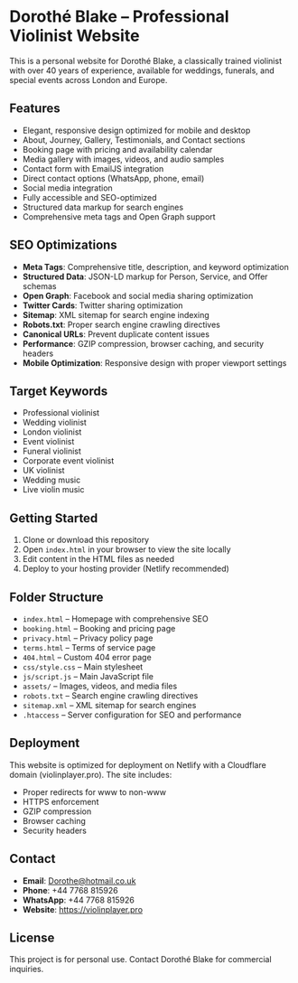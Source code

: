 # Dorothé Blake – Professional Violinist Website

This is a personal website for Dorothé Blake, a classically trained violinist with over 40 years of experience, available for weddings, funerals, and special events across London and Europe.

## Features
- Elegant, responsive design optimized for mobile and desktop
- About, Journey, Gallery, Testimonials, and Contact sections
- Booking page with pricing and availability calendar
- Media gallery with images, videos, and audio samples
- Contact form with EmailJS integration
- Direct contact options (WhatsApp, phone, email)
- Social media integration
- Fully accessible and SEO-optimized
- Structured data markup for search engines
- Comprehensive meta tags and Open Graph support

## SEO Optimizations
- **Meta Tags**: Comprehensive title, description, and keyword optimization
- **Structured Data**: JSON-LD markup for Person, Service, and Offer schemas
- **Open Graph**: Facebook and social media sharing optimization
- **Twitter Cards**: Twitter sharing optimization
- **Sitemap**: XML sitemap for search engine indexing
- **Robots.txt**: Proper search engine crawling directives
- **Canonical URLs**: Prevent duplicate content issues
- **Performance**: GZIP compression, browser caching, and security headers
- **Mobile Optimization**: Responsive design with proper viewport settings

## Target Keywords
- Professional violinist
- Wedding violinist
- London violinist
- Event violinist
- Funeral violinist
- Corporate event violinist
- UK violinist
- Wedding music
- Live violin music

## Getting Started
1. Clone or download this repository
2. Open `index.html` in your browser to view the site locally
3. Edit content in the HTML files as needed
4. Deploy to your hosting provider (Netlify recommended)

## Folder Structure
- `index.html` – Homepage with comprehensive SEO
- `booking.html` – Booking and pricing page
- `privacy.html` – Privacy policy page
- `terms.html` – Terms of service page
- `404.html` – Custom 404 error page
- `css/style.css` – Main stylesheet
- `js/script.js` – Main JavaScript file
- `assets/` – Images, videos, and media files
- `robots.txt` – Search engine crawling directives
- `sitemap.xml` – XML sitemap for search engines
- `.htaccess` – Server configuration for SEO and performance

## Deployment
This website is optimized for deployment on Netlify with a Cloudflare domain (violinplayer.pro). The site includes:
- Proper redirects for www to non-www
- HTTPS enforcement
- GZIP compression
- Browser caching
- Security headers

## Contact
- **Email**: Dorothe@hotmail.co.uk
- **Phone**: +44 7768 815926
- **WhatsApp**: +44 7768 815926
- **Website**: https://violinplayer.pro

## License
This project is for personal use. Contact Dorothé Blake for commercial inquiries. 
